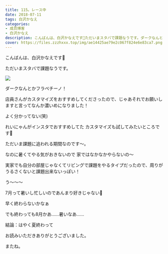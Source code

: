 ```yaml
---
title: 115。レース中
date: 2018-07-11
tags: 白沢かなえ
categories: 
- 成员博客
- 白沢かなえ
description: こんばんは、白沢かなえです🌷ただいまスタバで課題なうです。ダークなんとかフラペチーノ！店員さんがカスタマイズをおすすめしてくださったので、じゃあそれで...
cover: https://files.zzzhxxx.top/img/ae14425ae79e2c067f824e6e83ca7.png 
---
```







こんばんは、白沢かなえです🌷






ただいまスタバで課題なうです。



![](https://files.zzzhxxx.top/img/ae14425ae79e2c067f824e6e83ca7.png)



ダークなんとかフラペチーノ！



店員さんがカスタマイズをおすすめしてくださったので、じゃあそれでお願いしますと言ってなんか濃いめになりました！



よく分かってない(笑)










れいにゃんがインスタでおすすめしてた
カスタマイズも試してみたいところです🌸

















ただいま課題に追われる期間なのです〜。




なのに暑くてやる気がおきないので
家ではなかなかやらないの〜




実家でも自分の部屋じゃなくてリビングで課題をやるタイプだったので、周りがうるさくないと課題出来ないっぽい！










う〜〜〜

7月って暑いし忙しいのであんまり好きじゃない🐶







早く終わらないかなぁ








でも終わっても8月かあ……暑いなあ……









結論：はやく夏終わって














お読みいただきありがとうございました。


またね。



